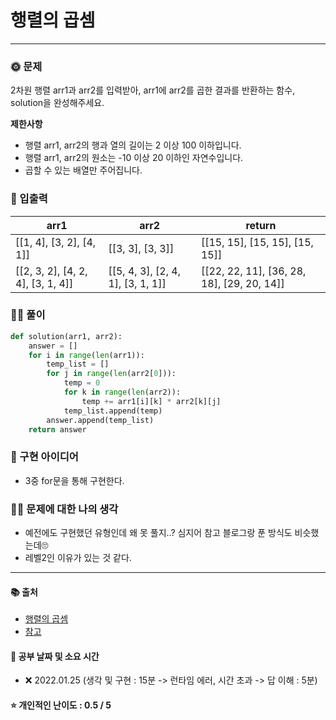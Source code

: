 # 행렬의 곱셈

-------
### 🌞 문제
2차원 행렬 arr1과 arr2를 입력받아, arr1에 arr2를 곱한 결과를 반환하는 함수, solution을 완성해주세요.

<b>제한사항</b>  
- 행렬 arr1, arr2의 행과 열의 길이는 2 이상 100 이하입니다.
- 행렬 arr1, arr2의 원소는 -10 이상 20 이하인 자연수입니다.
- 곱할 수 있는 배열만 주어집니다.

### 📝 입출력
|arr1|arr2|return|
|---|---|---|
|[[1, 4], [3, 2], [4, 1]]|[[3, 3], [3, 3]]|[[15, 15], [15, 15], [15, 15]]|
|[[2, 3, 2], [4, 2, 4], [3, 1, 4]]|[[5, 4, 3], [2, 4, 1], [3, 1, 1]]|[[22, 22, 11], [36, 28, 18], [29, 20, 14]]|

### 👩‍💻 풀이
```python
def solution(arr1, arr2):
    answer = []
    for i in range(len(arr1)):
        temp_list = []
        for j in range(len(arr2[0])):
            temp = 0
            for k in range(len(arr2)):
                temp += arr1[i][k] * arr2[k][j]
            temp_list.append(temp)
        answer.append(temp_list)
    return answer
 ```

### 🔑 구현 아이디어
- 3중 for문을 통해 구현한다.
  
### 🙋‍♀ 문제에 대한 나의 생각
- 예전에도 구현했던 유형인데 왜 못 풀지..? 심지어 참고 블로그랑 푼 방식도 비슷했는데🙄
- 레벨2인 이유가 있는 것 같다.

-------------
#### 📚 출처
- [행렬의 곱셈](https://programmers.co.kr/learn/courses/30/lessons/12949)
- [참고](https://bladejun.tistory.com/45)
#### 📅 공부 날짜 및 소요 시간
- ❌ 2022.01.25 (생각 및 구현 : 15분 -> 런타임 에러, 시간 초과 -> 답 이해 : 5분)  
#### ⭐ 개인적인 난이도 : 0.5 / 5